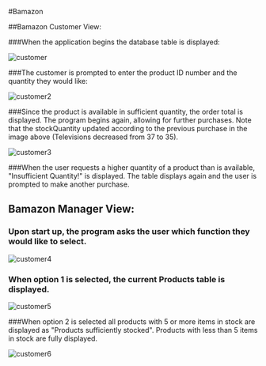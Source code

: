 #Bamazon

##Bamazon Customer View:

###When the application begins the database table is displayed:

![customer](https://cloud.githubusercontent.com/assets/18645237/19711653/397533ea-9b05-11e6-841b-44f9c0af1774.png)

###The customer is prompted to enter the product ID number and the quantity they would like:


![customer2](https://cloud.githubusercontent.com/assets/18645237/19711716/a81770c4-9b05-11e6-85d1-eb35f47cad5f.png)


###Since the product is available in sufficient quantity, the order total is displayed. The program begins again, allowing for further purchases. Note that the stockQuantity updated according to the previous purchase in the image above (Televisions decreased from 37 to 35).

![customer3](https://cloud.githubusercontent.com/assets/18645237/19711715/a810b68a-9b05-11e6-9b0f-2f28c1be5e85.png)

###When the user requests a higher quantity of a product than is available, "Insufficient Quantity!" is displayed. The table displays again and the user is prompted to make another purchase.

## Bamazon Manager View:

### Upon start up, the program asks the user which function they would like to select. 

![customer4](https://cloud.githubusercontent.com/assets/18645237/19729514/397e5c3a-9b65-11e6-94be-3e1560eb1380.png)

### When option 1 is selected, the current Products table is displayed.

![customer5](https://cloud.githubusercontent.com/assets/18645237/19729518/3bd6a94c-9b65-11e6-95a2-463a53fafe6d.png)

###When option 2 is selected all products with 5 or more items in stock are displayed as "Products sufficiently stocked". Products with less than 5 items in stock are fully displayed.

![customer6](https://cloud.githubusercontent.com/assets/18645237/19729851/63d7f0b2-9b66-11e6-9ead-b1179c4f0a27.png)

###
